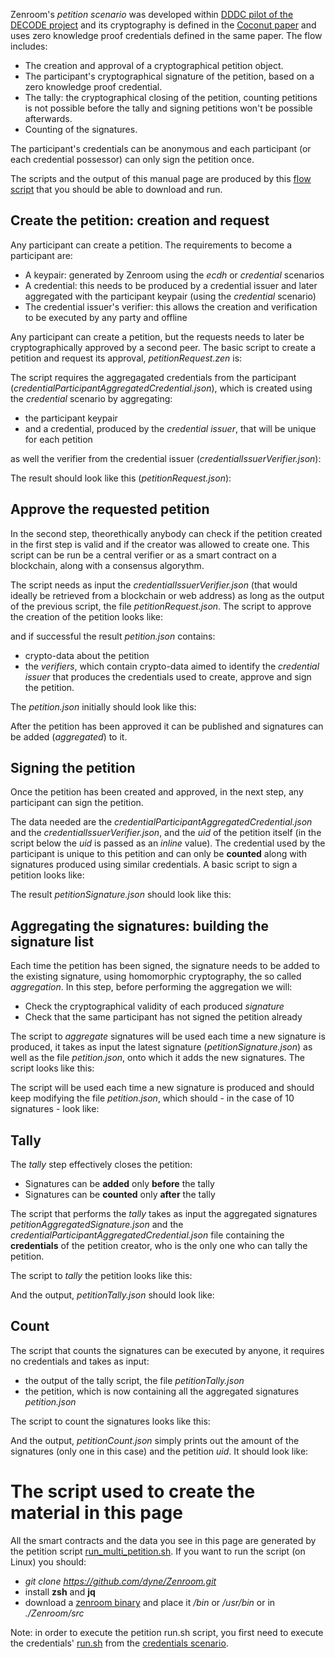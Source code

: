 

<!-- Unused files
 
givenDebugOutputVerbose.json
givenLongOutput.json
 

Link file with relative path: <a href="./_media/examples/zencode_cookbook/givenArraysLoadInput.json">givenArraysLoadInput.json</a>
 
-->


Zenroom's *petition scenario* was developed within [DDDC pilot of the DECODE project](https://decodeproject.eu/pilots) and its cryptography is defined in the [Coconut paper](https://arxiv.org/abs/1802.07344) and uses zero knowledge proof credentials defined in the same paper.
The flow includes: 
 - The creation and approval of a cryptographical petition object.
 - The participant's cryptographical signature of the petition, based on a zero knowledge proof credential.
 - The tally: the cryptographical closing of the petition, counting petitions is not possible before the tally and signing petitions won't be possible afterwards.
 - Counting of the signatures.

The participant's credentials can be anonymous and each participant (or each credential possessor) can only sign the petition once. 

The scripts and the output of this manual page are produced by this <a href="https://github.com/dyne/Zenroom/tree/master/test/zencode_petition/run.sh">flow script</a> that you should be able to download and run.
 
## Create the petition: creation and request
 
Any participant can create a petition. The requirements to become a participant are:
 
 - A keypair: generated by Zenroom using the *ecdh* or *credential* scenarios
 - A credential: this needs to be produced by a credential issuer and later aggregated with the participant keypair (using the *credential* scenario) 
 - The credential issuer's verifier: this allows the creation and verification to be executed by any party and offline
 
Any participant can create a petition, but the requests needs to later be cryptographically approved by a second peer. The basic script to create a petition and request its approval, *petitionRequest.zen* is: 

[](../_media/examples/zencode_cookbook/petitionRequest.zen ':include :type=code gherkin')

The script requires the aggregagated credentials from the participant (*credentialParticipantAggregatedCredential.json*), which is created using the *credential* scenario by aggregating:
 - the participant keypair 
 - and a credential, produced by the *credential issuer*, that will be unique for each petition

[](../_media/examples/zencode_cookbook/credentialParticipantAggregatedCredential.json ':include :type=code json')

as well the verifier from the credential issuer (*credentialIssuerVerifier.json*): 

[](../_media/examples/zencode_cookbook/credentialIssuerVerifier.json ':include :type=code json')

The result should look like this (*petitionRequest.json*):

[](../_media/examples/zencode_cookbook/petitionRequest.json ':include :type=code json')




## Approve the requested petition

In the second step, theorethically anybody can check if the petition created in the first step is valid and if the creator was allowed to create one. This script can be run be a central verifier or as a smart contract on a blockchain, along with a consensus algorythm.


The script needs as input the *credentialIssuerVerifier.json* (that would ideally be retrieved from a blockchain or web address) as long as the output of the previous script, the file *petitionRequest.json*. The script to approve the creation of the petition looks like:

[](../_media/examples/zencode_cookbook/petitionApprove.zen ':include :type=code gherkin')

and if successful the result *petition.json* contains: 
 - crypto-data about the petition 
 - the *verifiers*, which contain crypto-data aimed to identify the *credential issuer* that produces the credentials used to create, approve and sign the petition.
 
The *petition.json* initially should look like this:

[](../_media/examples/zencode_cookbook/petitionEmpty.json ':include :type=code json')

After the petition has been approved it can be published and signatures can be added (*aggregated*) to it.

## Signing the petition

Once the petition has been created and approved, in the next step, any participant can sign the petition.

The data needed are the *credentialParticipantAggregatedCredential.json* and the *credentialIssuerVerifier.json*, and the *uid* of the petition itself (in the script below the *uid* is passed as an *inline* value). The credential used by the participant is unique to this petition and can only be **counted** along with signatures produced using similar credentials. A basic script to sign a petition looks like:

[](../_media/examples/zencode_cookbook/petitionSign.zen ':include :type=code gherkin')

The result *petitionSignature.json* should look like this:

[](../_media/examples/zencode_cookbook/petitionSignature.json ':include :type=code json')


## Aggregating the signatures: building the signature list 

Each time the petition has been signed, the signature needs to be added to the existing signature, using homomorphic cryptography, the so called *aggregation*. In this step, before performing the aggregation we will:
 - Check the cryptographical validity of each produced *signature*
 - Check that the same participant has not signed the petition already

The script to *aggregate* signatures will be used each time a new signature is produced, it takes as input the latest signature (*petitionSignature.json*) as well as the file *petition.json*, onto which it adds the new signatures. The script looks like this:

[](../_media/examples/zencode_cookbook/petitionAggregateSignature.zen ':include :type=code gherkin')

The script will be used each time a new signature is produced and should keep modifying the file *petition.json*, which should - in the case of 10 signatures - look like:

[](../_media/examples/zencode_cookbook/petition.json ':include :type=code json')




## Tally 

The *tally* step effectively closes the petition: 
 - Signatures can be **added** only **before** the tally
 - Signatures can be **counted** only **after** the tally

The script that performs the *tally* takes as input the aggregated signatures *petitionAggregatedSignature.json* and the *credentialParticipantAggregatedCredential.json* file containing the **credentials** of the petition creator, who is the only one who can tally the petition.

The script to *tally* the petition looks like this:

[](../_media/examples/zencode_cookbook/petitionTally.zen ':include :type=code gherkin')

And the output, *petitionTally.json* should look like:

[](../_media/examples/zencode_cookbook/petitionTally.json ':include :type=code json')


## Count

The script that counts the signatures can be executed by anyone, it requires no credentials and takes as input:
 - the output of the tally script, the file *petitionTally.json*
 - the petition, which is now containing all the aggregated signatures *petition.json* 

The script to count the signatures looks like this:

[](../_media/examples/zencode_cookbook/petitionCount.zen ':include :type=code gherkin')

And the output, *petitionCount.json* simply prints out the amount of the signatures (only one in this case) and the petition *uid*. It should look like:

[](../_media/examples/zencode_cookbook/petitionCount.json ':include :type=code json')


# The script used to create the material in this page

All the smart contracts and the data you see in this page are generated by the petition script [run_multi_petition.sh](https://github.com/dyne/Zenroom/blob/master/test/zencode_petition/run_multi_petition.sh). If you want to run the script (on Linux) you should: 
 - *git clone https://github.com/dyne/Zenroom.git*
 - install **zsh** and **jq**
 - download a [zenroom binary](https://zenroom.org/#downloads) and place it */bin* or */usr/bin* or in *./Zenroom/src*
 
Note: in order to execute the petition run.sh script, you first need to execute the credentials' [run.sh](https://github.com/dyne/Zenroom/blob/master/test/zencode_credential/run.sh) from the [credentials scenario](/pages/zencode-scenario-credentials).
